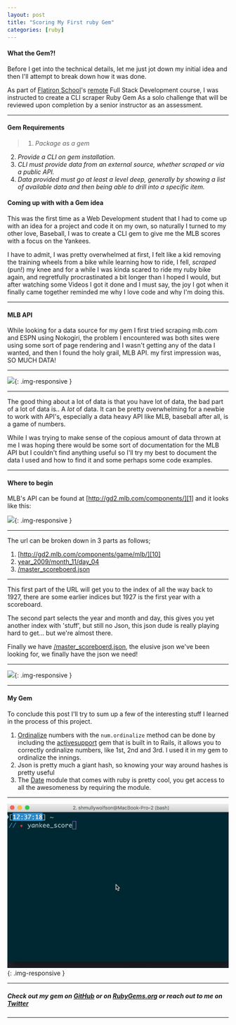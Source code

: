 ```yaml
---
layout: post
title: "Scoring My First ruby Gem"
categories: [ruby]
---
```


#### What the Gem?!

Before I get into the technical details, let me just jot down my initial idea and then I'll attempt to break down how it was done.

As part of [Flatiron School][6]'s [remote][7] Full Stack Development course, I was instructed to create a CLI scraper Ruby Gem As a solo challenge that will be reviewed upon completion by a senior instructor as an assessment.

***

#### Gem Requirements

> 1. _Package as a gem_
  2. _Provide a CLI on gem installation._
  3. _CLI must provide data from an external source, whether scraped or via a public API._
  4. _Data provided must go at least a level deep, generally by showing a list of available data and then being able to drill into a specific item._



#### Coming up with with a Gem idea

This was the first time as a Web Development student that I had to come up with an idea for a project and code it on my own, so naturally I turned to my other love, Baseball, I was to create a CLI gem to give me the MLB scores with a focus on the Yankees.

I have to admit, I was pretty overwhelmed at first, I felt like a kid removing the training wheels from a bike while learning how to ride, I fell, _scraped_ (pun!) my knee and for a while I was kinda scared to ride my ruby bike again, and regretfully procrastinated a bit longer than I hoped I would, but after watching some Videos I got it done and I must say, the joy I got when it finally came together reminded me why I love code and why I'm doing this.

***

#### MLB API

While looking for a data source for my gem I first tried scraping mlb.com and ESPN using Nokogiri, the problem I encountered was both sites were using some sort of page rendering and I wasn't getting any of the data I wanted, and then I found the holy grail, MLB API. my first impression was, SO MUCH DATA!

***
![][8]{: .img-responsive }

***

The good thing about a lot of data is that you have lot of data, the bad part of a lot of data is.. A _lot_ of data. It can be pretty overwhelming for a newbie to work with API's, especially a data heavy API like MLB, baseball after all, is a game of numbers.

While I was trying to make sense of the copious amount of data thrown at me I was hoping there would be some sort of documentation for the MLB API but I couldn't find anything useful so I'll try my best to document the data I used and how to find it and some perhaps some code examples.

***

#### Where to begin

MLB's API can be found at [http://gd2.mlb.com/components/][1] and it looks like this:



![][9]{: .img-responsive }



***

The url can be broken down in 3 parts as follows;

1. [http://gd2.mlb.com/components/game/mlb/][10]
2. [year_2009/month_11/day_04][11]
3. [/master_scoreboerd.json][12]

***

This first part of the URL will get you to the index of all the way back to 1927, there are some earlier indices but 1927 is the first year with a scoreboard.

The second part selects the year and month and day, this gives you yet another index with 'stuff', but still no Json, this json dude is really playing hard to get… but we're almost there.

Finally we have [/master_scoreboerd.json][12], the elusive json we've been looking for, we finally have the json we need!

***

![][13]{: .img-responsive }

***



#### My Gem

To conclude this post I'll try to sum up a few of the interesting stuff I learned in the process of this project.

1. [Ordinalize][14] numbers with the `num.ordinalize` method can be done by including the [activesupport][15] gem that is built in to Rails, it allows you to correctly ordinalize numbers, like 1st, 2nd and 3rd. I used it in my gem to ordinalize the innings.
2. Json is pretty much a giant hash, so knowing your way around hashes is pretty useful
3. The [Date][16] module that comes with ruby is pretty cool, you get access to all the awesomeness by requiring the module.


***
![yankee_score][2]{: .img-responsive }

***


##### Check out my gem on [GitHub][17] or on [RubyGems.org][18] or reach out to me on [Twitter][19]

***




[1]: http://gd2.mlb.com/components/
[2]: /static/img/gem_gif.gif
[6]: http://flatironschool.com/
[7]: http://learn.co
[8]: /static/img/data.gif
[9]: https://cdn-images-1.medium.com/max/800/1*BNdJcxTgkUSDx5REkGfmig.png
[10]: http://gd2.mlb.com/components/game/mlb/year_2016/month_04/day_09/master_scoreboard.json
[11]: http://gd2.mlb.com/components/game/mlb/year_2009/month_11/day_04/
[12]: http://gd2.mlb.com/components/game/mlb/year_2009/month_11/day_04/master_scoreboard.json
[13]: https://cdn-images-1.medium.com/max/800/1*M9PG9p0H23dd8sZjee-MRg.jpeg
[14]: http://www.merriam-webster.com/dictionary/ordinal%20number
[15]: https://rubygems.org/gems/activesupport
[16]: http://robdodson.me/playing-with-ruby-dates/
[17]: https://github.com/Shmuwol/yankee_score
[18]: https://rubygems.org/gems/yankee_score
[19]: https://twitter.com/ShmullyWolfson
